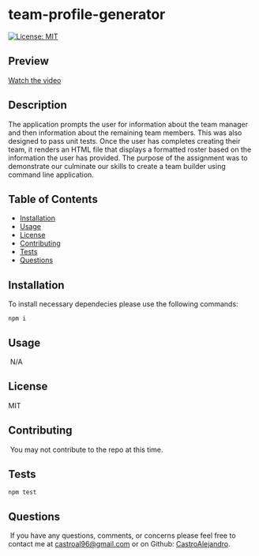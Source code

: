 # team-profile-generator

[![License: MIT](https://img.shields.io/badge/License-MIT-yellow.svg)](https://opensource.org/licenses/MIT)

## Preview
[Watch the video](https://drive.google.com/file/d/1j-UJyJ3rr7f_kf83M5Zfn03RgrwMZYSg/view)

## Description

The application prompts the user for information about the team manager and then information about the remaining team members. This was also designed to pass unit tests. Once the user has completes creating their team, it renders an HTML file that displays a formatted roster based on the information the user has provided. The purpose of the assignment was to demonstrate our culminate our skills to create a team builder using command line application.

## Table of Contents 
* [Installation](#installation)
​
* [Usage](#usage)
​
* [License](#license)
​
* [Contributing](#contributing)
​
* [Tests](#tests)
​
* [Questions](#questions)
​
## Installation

​To install necessary dependecies please use the following commands:

	npm i 
	
## Usage
​
N/A
​​
## License
MIT
	

## Contributing
​
You may not contribute to the repo at this time.
​
## Tests

    npm test


## Questions
​
If you have any questions, comments, or concerns please feel free to contact me at castroal96@gmail.com or on Github: [CastroAlejandro](https://github.com/CastroAlejandro).

